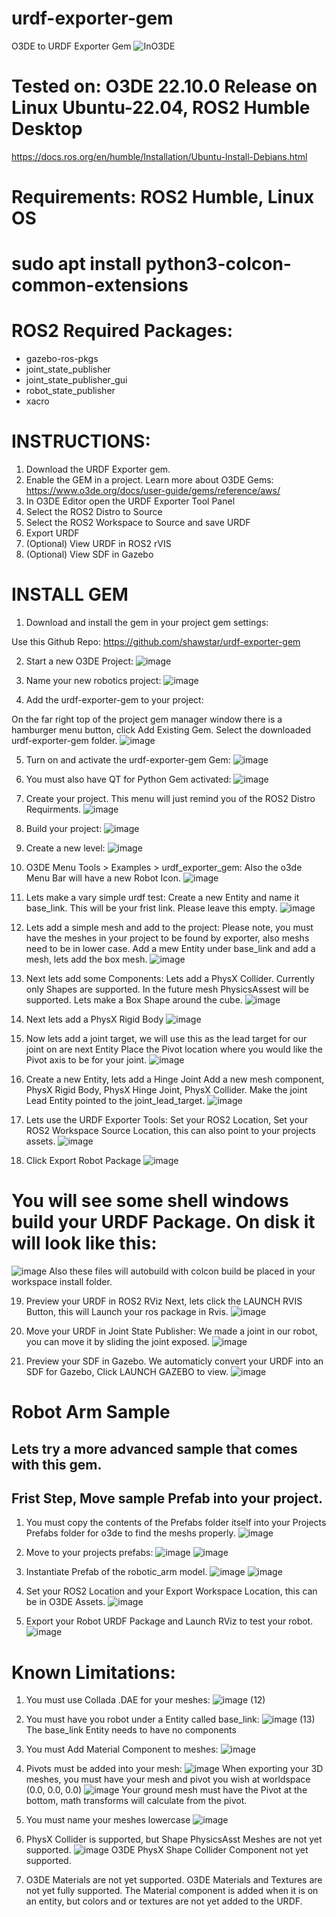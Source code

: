# urdf-exporter-gem
O3DE to URDF Exporter Gem
![InO3DE](https://user-images.githubusercontent.com/87207603/206539263-a9d45d0c-9799-4843-b343-83ffa05cb535.png)
# Tested on: O3DE 22.10.0 Release on Linux Ubuntu-22.04, ROS2 Humble Desktop

https://docs.ros.org/en/humble/Installation/Ubuntu-Install-Debians.html

# Requirements: ROS2 Humble, Linux OS
# sudo apt install python3-colcon-common-extensions
# ROS2 Required Packages: 
- gazebo-ros-pkgs
- joint_state_publisher
- joint_state_publisher_gui
- robot_state_publisher
- xacro


# INSTRUCTIONS:
1. Download the URDF Exporter gem.
2. Enable the GEM in a project. Learn more about O3DE Gems: https://www.o3de.org/docs/user-guide/gems/reference/aws/
3. In O3DE Editor open the URDF Exporter Tool Panel
4. Select the ROS2 Distro to Source
5. Select the ROS2 Workspace to Source and save URDF
6. Export URDF
7. (Optional) View URDF in ROS2 rVIS
8. (Optional) View SDF in Gazebo

# INSTALL GEM
1. Download and install the gem in your project gem settings:

Use this Github Repo: https://github.com/shawstar/urdf-exporter-gem

2. Start a new O3DE Project:
![image](https://user-images.githubusercontent.com/87207603/215607459-15a08735-0893-4810-8c8d-d532d7517307.png)

3. Name your new robotics project:
![image](https://user-images.githubusercontent.com/87207603/215607854-d6b26e1a-303c-45d4-93c8-c37af0e561d4.png)

4. Add the urdf-exporter-gem to your project:

On the far right top of the project gem manager window
there is a hamburger menu button, click Add Existing Gem.
Select the downloaded urdf-exporter-gem folder.
![image](https://user-images.githubusercontent.com/87207603/215608167-cea2c072-e8f9-48d2-8580-78da75995e68.png)

5. Turn on and activate the urdf-exporter-gem Gem:
![image](https://user-images.githubusercontent.com/87207603/215609362-a3292199-4a58-4e43-b1f6-dcd5f5fbcbdb.png)

6. You must also have QT for Python Gem activated:
![image](https://user-images.githubusercontent.com/87207603/215609693-95a17906-1d10-411f-8ef2-575569520a4d.png)

7. Create your project. This menu will just remind you of the ROS2 Distro Requirments.
![image](https://user-images.githubusercontent.com/87207603/215610453-7b805088-78f9-4924-8790-45d29eaf5c9d.png)

8. Build your project:
![image](https://user-images.githubusercontent.com/87207603/215610722-5c3b5b0f-dd82-4efd-b170-68e46da56748.png)

9. Create a new level:
![image](https://user-images.githubusercontent.com/87207603/215819105-bbdfca88-2c34-4e05-8dad-ad989f10c3f1.png)


10. O3DE Menu Tools > Examples > urdf_exporter_gem:
Also the o3de Menu Bar will have a new Robot Icon.
![image](https://user-images.githubusercontent.com/87207603/215824488-3cccd8f3-277a-4ddf-9751-65d8bb9835f0.png)

11. Lets make a vary simple urdf test:
Create a new Entity and name it base_link. This will be your frist link. Please leave this empty.
![image](https://user-images.githubusercontent.com/87207603/215825173-8e06191b-e326-450e-89ca-627730154465.png)

12. Lets add a simple mesh and add to the project:
Please note, you must have the meshes in your project to be found by exporter, also meshs need to be in lower case.
Add a mew Entity under base_link and add a mesh, lets add the box mesh.
![image](https://user-images.githubusercontent.com/87207603/215832185-9a2eaffc-08cf-4958-b487-d30be79151b6.png)

13. Next lets add some Components:
Lets add a PhysX Collider. Currently only Shapes are supported. In the future mesh PhysicsAssest will be supported.
Lets make a Box Shape around the cube.
![image](https://user-images.githubusercontent.com/87207603/215832906-a4e27055-a238-4618-8a79-61bf1b7da840.png)

14. Next lets add a PhysX Rigid Body
![image](https://user-images.githubusercontent.com/87207603/215834755-98650b6c-4ec3-4015-8cae-a65b68f79479.png)

15. Now lets add a joint target, we will use this as the lead target for our joint on are next Entity
Place the Pivot location where you would like the Pivot axis to be for your joint.
![image](https://user-images.githubusercontent.com/87207603/215835590-9453c589-8f04-40b7-9aa8-6304c1396531.png)

16. Create a new Entity, lets add a Hinge Joint
Add a new mesh component, PhysX Rigid Body, PhysX Hinge Joint, PhysX Collider. Make the joint Lead Entity pointed to the joint_lead_target.
![image](https://user-images.githubusercontent.com/87207603/215837759-0cff6d2c-82f7-401b-9ffc-2652028c29ac.png)

17. Lets use the URDF Exporter Tools:
Set your ROS2 Location, Set your ROS2 Workspace Source Location, this can also point to your projects assets.
![image](https://user-images.githubusercontent.com/87207603/216105902-2b2f94c0-2826-4dab-a16f-c4a6df6e1ccb.png)

18. Click Export Robot Package
![image](https://user-images.githubusercontent.com/87207603/216106266-ae1ab57d-5eba-4f98-9aa7-e7b5caf18c0a.png)
# You will see some shell windows build your URDF Package. On disk it will look like this:
![image](https://user-images.githubusercontent.com/87207603/216107243-611fb0b9-e3bc-45e2-ab7b-a882132f514c.png)
Also these files will autobuild with colcon build be placed in your workspace install folder. 

19. Preview your URDF in ROS2 RViz
Next, lets click the LAUNCH RVIS Button, this will Launch your ros package in Rvis.
![image](https://user-images.githubusercontent.com/87207603/216108467-48e91969-83ab-46fe-a239-ca801e9ce49f.png)

20. Move your URDF in Joint State Publisher:
We made a joint in our robot, you can move it by sliding the joint exposed.
![image](https://user-images.githubusercontent.com/87207603/216108687-c9c5a489-60d7-47dd-817f-13646029b168.png)

21. Preview your SDF in Gazebo.
We automaticly convert your URDF into an SDF for Gazebo, Click LAUNCH GAZEBO to view.
![image](https://user-images.githubusercontent.com/87207603/216109269-720ac941-e5df-479b-a18c-9b87ee57800b.png)

# Robot Arm Sample
## Lets try a more advanced sample that comes with this gem.
## Frist Step, Move sample Prefab into your project.

1. You must copy the contents of the Prefabs folder itself into your Projects Prefabs folder for o3de to find the meshs properly.
![image](https://user-images.githubusercontent.com/87207603/215591984-756f630d-5020-45a2-86ce-06500c1dc381.png)

2. Move to your projects prefabs:
![image](https://user-images.githubusercontent.com/87207603/215591676-b814f395-8822-48e4-a540-debd92947da5.png)
 ![image](https://user-images.githubusercontent.com/87207603/215592150-ede2d8a9-2157-465f-9d97-5cefdef85693.png)

3. Instantiate Prefab of the robotic_arm model.
![image](https://user-images.githubusercontent.com/87207603/216175892-31c662a3-b762-49bc-bc47-10a06b2f9ffa.png)
![image](https://user-images.githubusercontent.com/87207603/216176222-d1b225aa-50d7-4141-90c8-4c3a53513644.png)

4. Set your ROS2 Location and your Export Workspace Location, this can be in O3DE Assets.
![image](https://user-images.githubusercontent.com/87207603/216176680-9921a0ae-5ab7-4ab8-9412-2435202dfc4d.png)

5. Export your Robot URDF Package and Launch RViz to test your robot.
![image](https://user-images.githubusercontent.com/87207603/216177076-559fd0e4-3064-4a06-9be0-d139471700ef.png)


# Known Limitations:
 
1. You must use Collada .DAE for your meshes:
![image (12)](https://user-images.githubusercontent.com/87207603/206542719-ea50d79c-7e32-409f-bd4a-8674f5b90882.png)
 
2. You must have you robot under a Entity called base_link:
![image (13)](https://user-images.githubusercontent.com/87207603/206543064-54ea9fae-cb4f-436b-bebb-4d0900c6c5be.png)
 The base_link Entity needs to have no components
 
3. You must Add Material Component to meshes:
![image](https://user-images.githubusercontent.com/87207603/216165411-9ecb1955-bff3-433a-bcee-ea620f010120.png)

4. Pivots must be added into your mesh:
![image](https://user-images.githubusercontent.com/87207603/216097547-d9bdb95a-4cd6-46f3-90b2-447a215997c6.png)
When exporting your 3D meshes, you must have your mesh and pivot you wish at worldspace (0.0, 0.0, 0.0)
![image](https://user-images.githubusercontent.com/87207603/216104718-dea5609d-1bc3-4f39-94fa-9fb3bde43a96.png)
Your ground mesh must have the Pivot at the bottom, math transforms will calculate from the pivot.

5. You must name your meshes lowercase
![image](https://user-images.githubusercontent.com/87207603/216098989-749e669c-fb77-4b4a-98df-8ec4b7ac40d2.png)

6. PhysX Collider is supported, but Shape PhysicsAsst Meshes are not yet supported.
![image](https://user-images.githubusercontent.com/87207603/216100506-f9e2dd3a-fc04-4cc2-b659-9498ce688652.png)
O3DE PhysX Shape Collider Component not yet supported.

7. O3DE Materials are not yet supported.
O3DE Materials and Textures are not yet fully supported. The Material component is added when it is on an entity, but colors and or textures are not yet added to the URDF.
